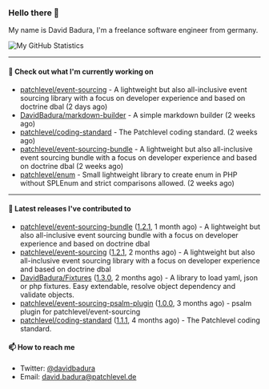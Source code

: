 ### Hello there 👋

My name is David Badura, I'm a freelance software engineer from germany.

![My GitHub Statistics](https://github-readme-stats.vercel.app/api?username=DavidBadura&show_icons=true&count_private=true&hide_title=true)

---

#### 👷 Check out what I'm currently working on

- [patchlevel/event-sourcing](https://github.com/patchlevel/event-sourcing) - A lightweight but also all-inclusive event sourcing library with a focus on developer experience and based on doctrine dbal (2 days ago)
- [DavidBadura/markdown-builder](https://github.com/DavidBadura/markdown-builder) - A simple markdown builder (2 weeks ago)
- [patchlevel/coding-standard](https://github.com/patchlevel/coding-standard) - The Patchlevel coding standard. (2 weeks ago)
- [patchlevel/event-sourcing-bundle](https://github.com/patchlevel/event-sourcing-bundle) - A lightweight but also all-inclusive event sourcing bundle with a focus on developer experience and based on doctrine dbal (2 weeks ago)
- [patchlevel/enum](https://github.com/patchlevel/enum) - Small lightweight library to create enum in PHP without SPLEnum and strict comparisons allowed. (2 weeks ago)

---

#### 🔭 Latest releases I've contributed to

- [patchlevel/event-sourcing-bundle](https://github.com/patchlevel/event-sourcing-bundle) ([1.2.1](https://github.com/patchlevel/event-sourcing-bundle/releases/tag/1.2.1), 1 month ago) - A lightweight but also all-inclusive event sourcing bundle with a focus on developer experience and based on doctrine dbal
- [patchlevel/event-sourcing](https://github.com/patchlevel/event-sourcing) ([1.2.1](https://github.com/patchlevel/event-sourcing/releases/tag/1.2.1), 2 months ago) - A lightweight but also all-inclusive event sourcing library with a focus on developer experience and based on doctrine dbal
- [DavidBadura/Fixtures](https://github.com/DavidBadura/Fixtures) ([1.3.0](https://github.com/DavidBadura/Fixtures/releases/tag/1.3.0), 2 months ago) - A library to load yaml, json or php fixtures. Easy extendable, resolve object dependency and validate objects.
- [patchlevel/event-sourcing-psalm-plugin](https://github.com/patchlevel/event-sourcing-psalm-plugin) ([1.0.0](https://github.com/patchlevel/event-sourcing-psalm-plugin/releases/tag/1.0.0), 3 months ago) - psalm plugin for patchlevel/event-sourcing
- [patchlevel/coding-standard](https://github.com/patchlevel/coding-standard) ([1.1.1](https://github.com/patchlevel/coding-standard/releases/tag/1.1.1), 4 months ago) - The Patchlevel coding standard.

#### 📫 How to reach me

- Twitter: [@davidbadura](https://twitter.com/davidbadura)
- Email: [david.badura@patchlevel.de](mailto:david.badura@patchlevel.de)